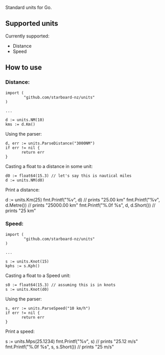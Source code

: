 Standard units for Go.

## Supported units

Currently supported:
 * Distance
 * Speed

## How to use

### Distance:

```
import (
        "github.com/starboard-nz/units"
)

...

d := units.NM(10)
kms := d.Km()

```

Using the parser:

```
d, err := units.ParseDistance("3000NM")
if err != nil {
       return err
}
```

Casting a float to a distance in some unit:

```
d0 := float64(15.3) // let's say this is nautical miles
d := units.NM(d0)
```

Print a distance:

d := units.Km(25)
fmt.Printf("%v", d) // prints "25.00 km"
fmt.Printf("%v", d.Metre()) // prints "25000.00 km"
fmt.Printf("%.0f %s", d, d.Short()) // prints "25 km"

### Speed:

```
import (
        "github.com/starboard-nz/units"
)

...

s := units.Knot(15)
kphs := s.Kph()

```

Casting a float to a Speed unit:

```
s0 := float64(15.3) // assuming this is in knots
s := units.Knot(d0)
```

Using the parser:

```
s, err := units.ParseSpeed("10 km/h")
if err != nil {
       return err
}
```

Print a speed:

s := units.Mps(25.1234)
fmt.Printf("%v", s) // prints "25.12 m/s"
fmt.Printf("%.0f %s", s, s.Short()) // prints "25 m/s"
